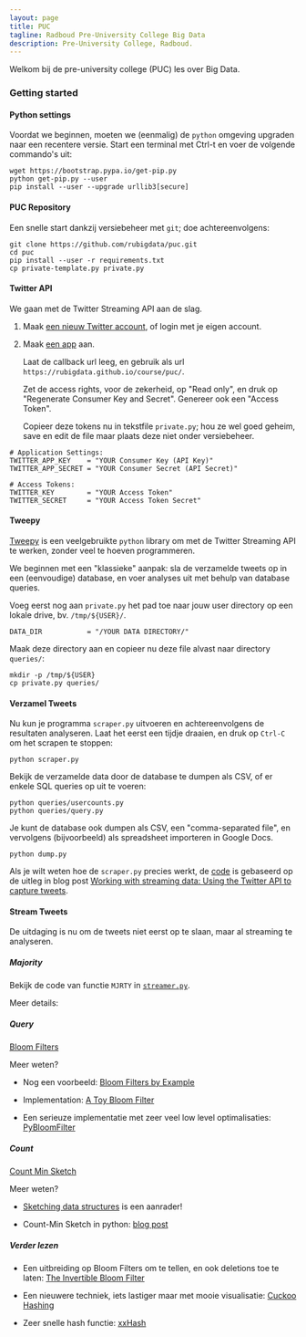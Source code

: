 ```yaml
---
layout: page
title: PUC 
tagline: Radboud Pre-University College Big Data 
description: Pre-University College, Radboud.
---
```


Welkom bij de pre-university college (PUC) les over Big Data.

### Getting started

#### Python settings

Voordat we beginnen, moeten we (eenmalig) de `python` omgeving upgraden
naar een recentere versie. Start een terminal met Ctrl-t en voer de volgende
commando's uit:

    wget https://bootstrap.pypa.io/get-pip.py
    python get-pip.py --user
    pip install --user --upgrade urllib3[secure]

#### PUC Repository

Een snelle start dankzij versiebeheer met `git`; doe achtereenvolgens:

    git clone https://github.com/rubigdata/puc.git
    cd puc
    pip install --user -r requirements.txt
    cp private-template.py private.py

#### Twitter API

We gaan met de Twitter Streaming API aan de slag.

1. Maak [een nieuw Twitter account](https://twitter.com/signup), of login met je eigen account.

2. Maak [een app](https://apps.twitter.com/) aan.

   Laat de callback url leeg, en gebruik als url `https://rubigdata.github.io/course/puc/`.

   Zet de access rights, voor de zekerheid, op "Read only", en druk op "Regenerate Consumer Key and Secret". 
   Genereer ook een "Access Token".

   Copieer deze tokens nu in tekstfile `private.py`; hou ze wel goed geheim,
   save en edit de file maar plaats deze niet onder versiebeheer.

```   
# Application Settings:
TWITTER_APP_KEY    = "YOUR Consumer Key (API Key)"
TWITTER_APP_SECRET = "YOUR Consumer Secret (API Secret)"

# Access Tokens:
TWITTER_KEY        = "YOUR Access Token"
TWITTER_SECRET     = "YOUR Access Token Secret"
```

#### Tweepy

[Tweepy](http://docs.tweepy.org/en/v3.5.0/streaming_how_to.html) is een veelgebruikte `python` library om
met de Twitter Streaming API te werken, zonder veel te hoeven programmeren.

We beginnen met een "klassieke" aanpak: sla de verzamelde tweets op in een (eenvoudige) database,
en voer analyses uit met behulp van database queries.

Voeg eerst nog aan `private.py` het pad toe naar jouw user directory op een lokale drive,
bv. `/tmp/${USER}/`.

```
DATA_DIR           = "/YOUR DATA DIRECTORY/"
```

Maak deze directory aan en copieer nu deze file alvast naar directory `queries/`:

```
mkdir -p /tmp/${USER}
cp private.py queries/
```

#### Verzamel Tweets

Nu kun je programma `scraper.py` uitvoeren en achtereenvolgens de resultaten analyseren. 
Laat het eerst een tijdje draaien, en druk op `Ctrl-C` om het scrapen te stoppen:

```
python scraper.py
```

Bekijk de verzamelde data door de database te dumpen als CSV, of er enkele SQL queries op uit te voeren:

```
python queries/usercounts.py
python queries/query.py
```

Je kunt de database ook dumpen als CSV, een "comma-separated file", en vervolgens (bijvoorbeeld) als spreadsheet 
importeren in Google Docs.
```
python dump.py
```

Als je wilt weten hoe de `scraper.py` precies werkt, de [code](https://raw.githubusercontent.com/rubigdata/puc/master/scraper.py)
is gebaseerd op de uitleg in blog post 
[Working with streaming data: Using the Twitter API to capture tweets](https://www.dataquest.io/blog/streaming-data-python/).

#### Stream Tweets

De uitdaging is nu om de tweets niet eerst op te slaan, maar al streaming te analyseren.

##### Majority

Bekijk de code van functie `MJRTY` in [`streamer.py`](https://raw.githubusercontent.com/rubigdata/puc/master/streamer.py).

Meer details: []()

##### Query

[Bloom Filters](https://www.jasondavies.com/bloomfilter/)

Meer weten?

+ Nog een voorbeeld: [Bloom Filters by Example](https://llimllib.github.io/bloomfilter-tutorial/)

+ Implementation: [A Toy Bloom Filter](http://glowingpython.blogspot.nl/2013/01/bloom-filter.html)

+ Een serieuze implementatie met zeer veel low level optimalisaties: [PyBloomFilter](https://axiak.github.io/pybloomfiltermmap/)

##### Count

[Count Min Sketch]()

Meer weten? 

+ [Sketching data structures](http://lkozma.net/blog/sketching-data-structures/) is een aanrader!

+ Count-Min Sketch in python:
  [blog post](https://tech.shareaholic.com/2012/12/03/the-count-min-sketch-how-to-count-over-large-keyspaces-when-about-right-is-good-enough/)

##### Verder lezen

+ Een uitbreiding op Bloom Filters om te tellen, en ook deletions toe te laten:
  [The Invertible Bloom Filter](http://www.i-programmer.info/programming/theory/4641-the-invertible-bloom-filter.html)

+ Een nieuwere techniek, iets lastiger maar met mooie visualisatie:
  [Cuckoo Hashing](http://www.lkozma.net/cuckoo_hashing_visualization/)

+ Zeer snelle hash functie: [xxHash](https://cyan4973.github.io/xxHash/)

